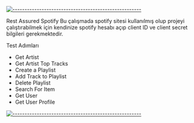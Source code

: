 [![-----------------------------------------------------](
https://raw.githubusercontent.com/andreasbm/readme/master/assets/lines/aqua.png)](https://github.com/berkaypab?tab=repositories)
<br/>

Rest Assured Spotify
Bu çalışmada spotify sitesi kullanılmış olup projeyi çalıştırabilmek için kendinize spotify hesabı açıp client ID ve client secret bilgileri gerekmektedir.

Test Adımları

* Get Artist
* Get Artist Top Tracks
* Create a Playlist
* Add Track to Playlist
* Delete Playlist
* Search For Item
* Get User
* Get User Profile

[![-----------------------------------------------------](
https://raw.githubusercontent.com/andreasbm/readme/master/assets/lines/aqua.png)](https://github.com/berkaypab?tab=repositories)
<br/>
